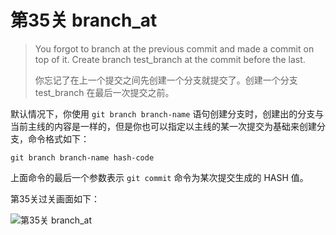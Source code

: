 
# 第35关 branch_at

> You forgot to branch at the previous commit and made a commit on top of it. Create branch test_branch at the commit before the last.
>
> 你忘记了在上一个提交之间先创建一个分支就提交了。创建一个分支 test_branch 在最后一次提交之前。

默认情况下，你使用 ```git branch branch-name``` 语句创建分支时，创建出的分支与当前主线的内容是一样的，但是你也可以指定以主线的某一次提交为基础来创建分支，命令格式如下：

```shell
git branch branch-name hash-code
```

上面命令的最后一个参数表示 ```git commit``` 命令为某次提交生成的 HASH 值。

第35关过关画面如下：

![第35关 branch_at](./images/level-35-branch-at.png)
